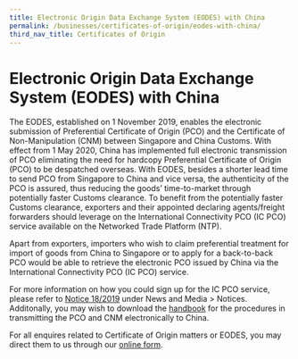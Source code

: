 ```yaml
---
title: Electronic Origin Data Exchange System (EODES) with China
permalink: /businesses/certificates-of-origin/eodes-with-china/
third_nav_title: Certificates of Origin
---
```

# Electronic Origin Data Exchange System (EODES) with China

The EODES, established on 1 November 2019, enables the electronic submission of Preferential Certificate of Origin (PCO) and the Certificate of Non-Manipulation (CNM) between Singapore and China Customs. With effect from 1 May 2020, China has implemented full electronic transmission of PCO eliminating the need for hardcopy Preferential Certificate of Origin (PCO) to be despatched overseas. With EODES, besides a shorter lead time to send PCO from Singapore to China and vice versa, the authenticity of the PCO is assured, thus reducing the goods’ time-to-market through potentially faster Customs clearance. To benefit from the potentially faster Customs clearance, exporters and their appointed declaring agents/freight forwarders should leverage on the International Connectivity PCO (IC PCO) service available on the Networked Trade Platform (NTP). 

Apart from exporters, importers who wish to claim preferential treatment for import of goods from China to Singapore or to apply for a back-to-back PCO would be able to retrieve the electronic PCO issued by China via the International Connectivity PCO (IC PCO) service. 

For more information on how you could sign up for the IC PCO service, please refer to [Notice 18/2019](/files/2019-10-15-n.pdf) under News and Media > Notices. Additonally, you may wish to download the [handbook](/files/businesses/ttsb-roo/handbook%20on%20the%20transmission%20and%20receipt%20of%20electronic%20preferential%20of%20origin%20in%20ics.pdf) for the procedures in transmitting the PCO and CNM electronically to China.

For all enquires related to Certificate of Origin matters or EODES, you may direct them to us through our [online form](https://form.gov.sg/#!/5e7025bbbce24a0011937cbd).